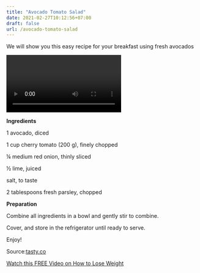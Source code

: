 ```yaml
---
title: "Avocado Tomato Salad"
date: 2021-02-27T10:12:56+07:00
draft: false
url: /avocado-tomato-salad
---
```


<p>We will show you this easy recipe for your breakfast using fresh avocados</p>
<video class="" tabindex="-1" playsinline="playsinline" autoplay="" src="https://vid.tasty.co/output/44595/mp4_640x640/1500677238">
	<source src="https://vid.tasty.co/output/44595/mp4_640x640/1500677238" type="video/mp4">
</video>
<p><strong>Ingredients</strong></p>
<p>1 avocado, diced</p>
<p>1 cup cherry tomato (200 g), finely chopped</p>
<p>¼ medium red onion, thinly sliced</p>
<p>½ lime, juiced</p>
<p>salt, to taste</p>
<p>2 tablespoons fresh parsley, chopped</p>

<p><strong>Preparation</strong></p>
<p>Combine all ingredients in a bowl and gently stir to combine.</p>
<p>Cover, and store in the refrigerator until ready to serve.</p>
<p>Enjoy!</p>
<p>Source:<a href="https://tasty.co/recipe/avocado-and-tomato-salad" target="_blank">tasty.co</a></p>
<div class="card">
	<div class="card-body">
		<p class="text-center"><a class="btn btn-success " href="http://araneta7.1keto.hop.clickbank.net/">Watch this FREE Video on How to Lose Weight</a></p>
	</div>	
</div>	
